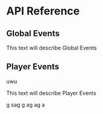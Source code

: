 # API Reference

## Global Events

This text will describe Global Events


## Player Events

uwu

This text will describe Player Events

g
sag
g
ag
ag
a
